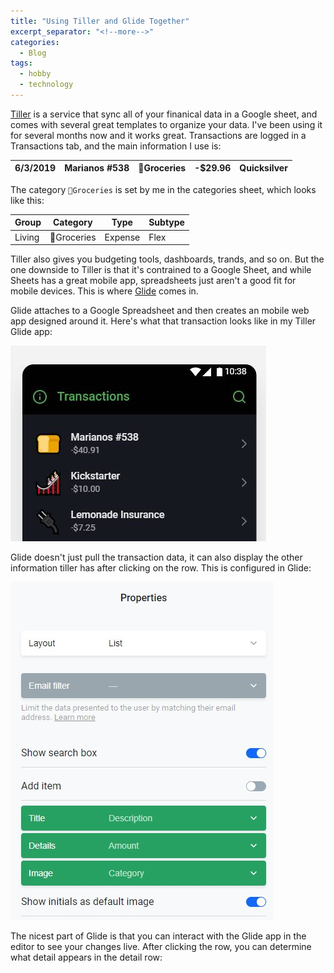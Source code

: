 ```yaml
---
title: "Using Tiller and Glide Together"
excerpt_separator: "<!--more-->"
categories:
  - Blog
tags:
  - hobby
  - technology
---
```


[Tiller](https://tillerhq.com) is a service that sync all of your finanical data in a Google sheet, and comes with several great templates to organize your data.
I've been using it for several months now and it works great. Transactions are logged in a Transactions tab, and the main information I use is:

<table class="table table-bordered table-hover table-condensed">
<thead><tr><th title="Field #1">6/3/2019</th>
<th title="Field #2">Marianos #538</th>
<th title="Field #3">🍞Groceries</th>
<th title="Field #4">-$29.96</th>
<th title="Field #5">Quicksilver</th>
</tr></thead>
<tbody></tbody></table>

The category `🍞Groceries` is set by me in the categories sheet, which looks like this:

<table class="table table-bordered table-hover table-condensed">
<thead><tr><th title="Field #1">Group</th>
<th title="Field #2">Category</th>
<th title="Field #3">Type</th>
<th title="Field #4">Subtype</th>
</tr></thead>
<tbody><tr>
<td>Living</td>
<td>🍞Groceries</td>
<td>Expense</td>
<td>Flex</td>
</tr>
</tbody></table>

Tiller also gives you budgeting tools, dashboards, trands, and so on. But the one downside to Tiller is that it's contrained to a Google Sheet, and while Sheets has a great mobile app, spreadsheets just aren't a good fit for mobile devices. This is where [Glide](https://glideapps.com) comes in.

Glide attaches to a Google Spreadsheet and then creates an mobile web app designed around it. Here's what that transaction looks like in my Tiller Glide app:

![screenshot of Glide app showing three transactions](/assets/images/glide.jpg)

Glide doesn't just pull the transaction data, it can also display the other information tiller has after clicking on the row. This is configured in Glide:

![screenshot of Glide app properties page](/assets/images/properties-glide.jpg)

The nicest part of Glide is that you can interact with the Glide app in the editor to see your changes live. After clicking the row, you can determine what detail appears in the detail row:

